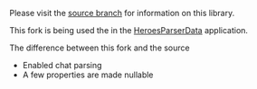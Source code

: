 Please visit the [source branch](https://github.com/barrett777/Heroes.ReplayParser) for information on this library.

This fork is being used the in the [HeroesParserData](https://github.com/koliva8245/HeroesParserData) application. 

The difference between this fork and the source
* Enabled chat parsing
* A few properties are made nullable
